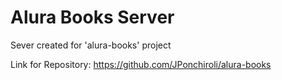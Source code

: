 # Alura Books Server <br>

Sever created for 'alura-books' project

Link for Repository: https://github.com/JPonchiroli/alura-books
